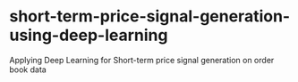 # short-term-price-signal-generation-using-deep-learning
Applying Deep Learning for Short-term price signal generation on order book data
